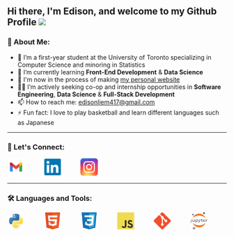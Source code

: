 ## Hi there, I'm Edison, and welcome to my Github Profile <img src="https://media.giphy.com/media/hvRJCLFzcasrR4ia7z/giphy.gif" width="25px">

### :movie_camera: About Me:
- :school: I’m a first-year student at the University of Toronto specializing in Computer Science and minoring in Statistics
- :seedling:  I’m currently learning **Front-End Development** & **Data Science**
- :rocket:  I'm now in the process of making [my personal website](https://edison-lhk.github.io/Personal-Website/)
- :man_technologist:  I’m actively seeking co-op and internship opportunities in **Software Engineering**, **Data Science** & **Full-Stack Development**
- :mailbox:  How to reach me: edisonliem417@gmail.com 
- :zap: Fun fact: I love to play basketball and learn different languages such as Japanese

---
### :handshake: Let's Connect:
<div>
    <a href="mailto:edisonliem417@gmail.com" target="_blank"><img src="https://github.com/edent/SuperTinyIcons/blob/master/images/svg/gmail.svg" title="Gmail" alt="Gmail" width="40" style="padding-right:40px;"></a> 
    <a href="https://www.linkedin.com/in/edison-liem-99ba3a235/" target="_blank"><img src="https://github.com/devicons/devicon/blob/master/icons/linkedin/linkedin-original.svg" title="Linkedin" alt="Linkedin" width="40" style="padding-right:40px;"></a>
    <a href="https://www.instagram.com/edison_lhk/" target="_blank"><img src="https://github.com/edent/SuperTinyIcons/blob/master/images/svg/instagram.svg" title="Instagram" alt="Instagram" width="40" style="padding-right:40px;"></a>  
<div>

---
### :hammer_and_wrench: Languages and Tools:
<div> 
    <a href="#"><img src="https://github.com/devicons/devicon/blob/master/icons/python/python-original.svg" title="Python" alt="Python" width="40" style="padding-right:40px;"></a>
    <a href="#"><img src="https://github.com/devicons/devicon/blob/master/icons/html5/html5-original.svg" title="HTML5" alt="HTML" width="40" style="padding-right:40px;"></a>
    <a href="#"><img src="https://github.com/devicons/devicon/blob/master/icons/css3/css3-original.svg" title="CSS3" alt="CSS" width="40" style="padding-right:40px;"></a>
    <a href="#"><img src="https://github.com/devicons/devicon/blob/master/icons/javascript/javascript-original.svg" title="JavaScript" alt="JavaScript" width="40" style="padding-right:40px;"></a>
    <a href="#"><img src="https://github.com/devicons/devicon/blob/master/icons/git/git-original.svg" title="Git" alt="Git" width="40" style="padding-right:40px;"></a>
    <a href="#"><img src="https://github.com/devicons/devicon/blob/master/icons/jupyter/jupyter-original-wordmark.svg" title="Jupyter" alt="Jupyter" width="40" style="padding-right:40px;"></a>
</div>


